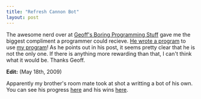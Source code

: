```yaml
---
title: "Refresh Cannon Bot"
layout: post
---
```


The awesome nerd over at [Geoff's Boring Programming Stuff](http://geoff.greer.fm/) gave me the biggest compliment a programmer could recieve. [He wrote a program](http://geoff.greer.fm/2009/05/05/refresh-cannon-bot/) to use [my program](/blog/refresh-cannon/)! As he points out in his post, it seems pretty clear that he is not the only one. If there is anything more rewarding than that, I can't think what it would be. Thanks Geoff.

<strong>Edit:</strong> (May 18th, 2009)

Apparently my brother's room mate took at shot a writting a bot of his own. You can see his progress [here](http://banach.ucsd.edu/RefreshCannon/) and his wins [here](http://banach.ucsd.edu/RefreshCannon/wins.php).
